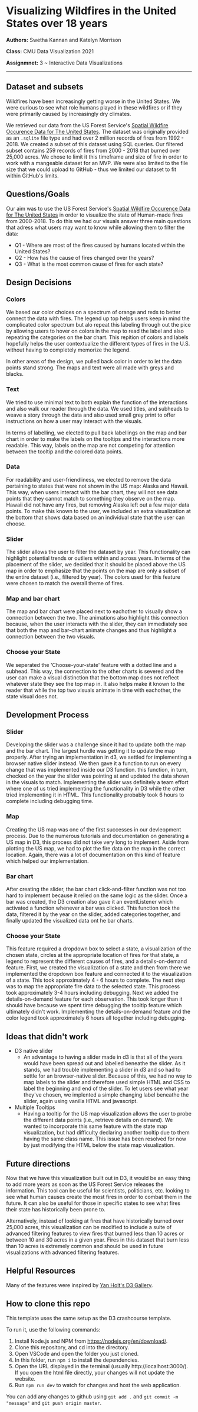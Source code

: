 # Visualizing Wildfires in the United States over 18 years

**Authors:** Swetha Kannan and Katelyn Morrison

**Class:** CMU Data Visualization 2021

**Assignmnet:** 3 ~ Interactive Data Visualizations

- - -

## Dataset and subsets
Wildfires have been increasingly getting worse in the United States. We were curious to see what role humans played in these wildfires or if they were primarily caused by increasingly dry climates. 

We retrieved our data from the US Forest Service's [Spatial Wildfire Occurence Data for The United States](https://www.fs.usda.gov/rds/archive/Catalog/RDS-2013-0009.5). The dataset was originally provided as an `.sqlite` file type and had over 2 million records of fires from 1992 - 2018. We created a subset of this dataset using SQL queries. Our filtered subset contains 259 records of fires from 2000 - 2018 that burned over 25,000 acres. We chose to limit it this timeframe  and size of fire in order to work with a mangeable dataset for an MVP. We were also limited to the file size that we could upload to GitHub - thus we limited our dataset to fit within GitHub's limits.

## Questions/Goals
Our aim was to use the US Forest Service's [Spatial Wildfire Occurence Data for The United States](https://www.fs.usda.gov/rds/archive/Catalog/RDS-2013-0009.5) in order to visualize the state of Human-made fires from 2000-2018. To do this we had our visuals answer three main questions that adress what users may want to know while allowing them to filter the data: 
* Q1 - Where are most of the fires caused by humans located within the United States?
* Q2 - How has the cause of fires changed over the years?
* Q3 - What is the most common cause of fires for each state? 

## Design Decisions
### Colors
We based our color choices on a spectrum of orange and reds to better connect the data with fires. The legend up top helps users keep in mind the complicated color spectrum but alo repeat this labeling through out the pice by allowing users to hover on colors in the map to read the label and also repeating the categories on the bar chart. This repition of colors and labels hopefully helps the user contextualize the different types of fires in the U.S. without having to completely memorize the legend. 

In other areas of the design, we pulled back color in order to let the data points stand strong. The maps and text were all made with greys and blacks.

### Text
We tried to use minimal text to both explain the function of the interactions and also walk our reader through the data. We used titles, and subheads to weave a story through the data and also used small grey print to offer instructions on how a user may interact with the visuals. 

In terms of labelling, we elected to pull back labellings on the map and bar chart in order to make the labels on the tooltips and the interactions more readable. This way, labels on the map are not competing for attention between the tooltip and the colored data points.

### Data
For readability and user-friendliness, we elected to remove the data pertaining to states that were not shown in the US map: Alaska and Hawaii. This way, when users interact with the bar chart, they will not see data points that they cannot match to something they observe on the map. Hawaii did not have any fires, but removing Alaska left out a few major data points. To make this known to the user, we included an extra visualization at the bottom that shows data based on an individual state that the user can choose. 

### Slider
The slider allows the user to filter the dataset by year. This functionality can highlight potential trends or outliers within and across years. In terms of the placement of the slider, we decided that it should be placed above the US map in order to emphasize that the points on the map are only a subset of the entire dataset (i.e., filtered by year). The colors used for this feature were chosen to match the overall theme of fires. 

### Map and bar chart
The map and bar chart were placed next to eachother to visually show a connection between the two. The animations also highlight this connection because, when the user interacts with the slider, they can immediately see that both the map and bar-chart animate changes and thus highlight a connection between the two visuals.

### Choose your State
We seperated the 'Choose-your-state' feature with a dotted line and a subhead. This way, the connection to the other charts is severed and the user can make a visual distinction that the bottom map does not reflect whatever state they see the top map in. It also helps make it known to the reader that while the top two visuals animate in time with eachother, the state visual does not. 

## Development Process

### Slider
Developing the slider was a challenge since it had to update both the map and the bar chart. The largest hurdle was getting it to update the map properly. After trying an implementation in d3, we settled for implementing a browser native slider instead. We then gave it a function to run on every change that was implemented inside our D3 function. this function, in turn, checked on the year the slider was pointing at and updated the data shown in the visuals to match. Implementing the slider was definitely a team effort where one of us tried implementing the functionality in D3 while the other tried implementing it in HTML. This functionality probably took 6 hours to complete including debugging time. 

### Map
Creating the US map was one of the first successes in our devleopment process. Due to the numerous tutorials and documentation on generating a US map in D3, this process did not take very long to implement. Aside from plotting the US map, we had to plot the fire data on the map in the correct location. Again, there was a lot of documentation on this kind of feature which helped our implementation.

### Bar chart
After creating the slider, the bar chart click-and-filter function was not too hard to implement because it relied on the same logic as the slider. Once a bar was created, the D3 creation also gave it an eventListener which activated a function whenever a bar was clicked. This function took the data, filtered it by the year on the slider, added categories together, and finally updated the visualized data ont he bar charts.

### Choose your State
This feature required a dropdown box to select a state, a visualization of the chosen state, circles at the appropriate location of fires for that state, a legend to represent the different causes of fires, and a details-on-demand feature. First, we created the visualization of a state and then from there we implemented the dropdown box feature and connected it to the visualization of a state. This took approximately 4 - 6 hours to complete. The next step was to map the appropriate fire data to the selected state. This process took approximately 3-4 hours including debugging. Next we added the details-on-demand feature for each observation. This took longer than it should have because we spent time debugging the tooltip feature which ultimately didn't work. Implementing the details-on-demand feature and the color legend took approximately 6 hours all together including debugging.

## Ideas that didn't work
* D3 native slider
  - An advantage to having a slider made in d3 is that all of the years would have been spread out and labelled beneathe the slider. As it stands, we had trouble implementing a slider in d3 and so had to settle for an browser-native slider. Because of this, we had no way to map labels to the slider and therefore used simple HTML and CSS to label the beginning and end of the slider. To let users see what year they've chosen, we implented a simple changing label beneathe the slider, again using vanilla HTML and javascript. 
* Multiple Tooltips
  - Having a tooltip for the US map visualization allows the user to probe the different data points (i.e., retrieve details on demand). We wanted to incorporate this same feature with the state map visualization, but had difficulty declaring another tooltip due to them having the same class name. This issue has been resolved for now by just modifying the HTML below the state map visualization.

## Future directions

Now that we have this visualization built out in D3, it would be an easy thing to add more years as soon as the US Forest Service releases the information. This tool can be useful for scientists, politicians, etc. looking to see what human causes create the most fires in order to combat them in the future. It can also be useful for those in specific states to see what fires their state has historically been prone to. 

Alternatively, instead of looking at fires that have historically burned over 25,000 acres, this visualization can be modified to include a suite of advanced filtering features to view fires that burned less than 10 acres or between 10 and 30 acres in a given year. Fires in this dataset that burn less than 10 acres is extremely common and should be used in future visualizations with advanced filtering features. 

## Helpful Resources
Many of the features were inspired by [Yan Holt's D3 Gallery](https://www.d3-graph-gallery.com/index.html). 

## How to clone this repo

This template uses the same setup as the D3 crashcourse template.

To run it, use the following commands:

1. Install Node.js and NPM from https://nodejs.org/en/download/.
2. Clone this repository, and cd into the directory.
3. Open VSCode and open the folder you just cloned.
4. In this folder, run `npm i` to install the dependencies.
5. Open the URL displayed in the terminal (usually http://localhost:3000/). If you open the html file directly, your changes will not update the website.
6. Run `npm run dev` to watch for changes and host the web application.

You can add any changes to github using `git add .` and `git commit -m "message"` and `git push origin master`.
